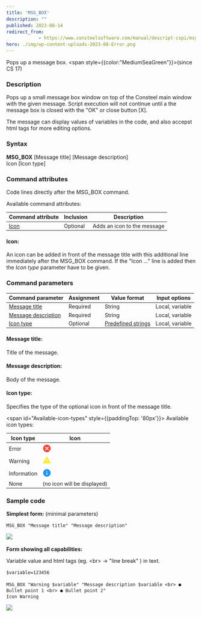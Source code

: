 ```yaml
---
title: 'MSG_BOX'
description: ""
published: 2023-08-14
redirect_from: 
            - https://www.consteelsoftware.com/manual/descript-cspi/msg_box/
hero: ./img/wp-content-uploads-2023-08-Error.png
---
```


Pops up a message box. <span style={{color:"MediumSeaGreen"}}>(since CS 17)</span>

### Description

Pops up a small message box window on top of the Consteel main window with the given message. Script execution will not continue until a the message box is closed with the "OK" or close button \[X].

The message can display values of variables in the code, and also accepst html tags for more editing options.

### Syntax

**MSG_BOX** [Message title] [Message description]  
Icon [Icon type]

### Command attributes

Code lines directly after the MSG_BOX command.

Available command attributes:

| **Command attribute** | **Inclusion** | **Description**             |
| --------------------- | ------------- | --------------------------- |
| [Icon](#icon)         | Optional      | Adds an icon to the message |

#### Icon:
An icon can be added in front of the message title with this additional line immediately after the MSG_BOX command. If the "Icon ..." line is added then the _Icon type_ parameter have to be given.

### Command parameters

| **Command parameter**                       | **Assignment** | **Value format**                            | **Input options** |
| ------------------------------------------- | -------------- | ------------------------------------------- | ----------------- |
| [Message title](#message-title)             | Required       | String                                      | Local, variable   |
| [Message description](#message-description) | Required       | String                                      | Local, variable   |
| [Icon type](<#icon type>)                   | Optional       | [Predefined strings](#Available-icon-types) | Local, variable   |

#### Message title:
Title of the message.

#### Message description:
Body of the message.

#### Icon type:
Specifies the type of the optional icon in front of the message title.

<span id="Available-icon-types" style={{paddingTop: '80px'}}> Available icon types: </span>
<div style={{paddingBottom: '20px'}}> </div>

| **Icon** **type** | **Icon**                                              |
| ----------------- | ----------------------------------------------------- |
| Error             | ![](./img/wp-content-uploads-2023-08-Error.png)       |
| Warning           | ![](./img/wp-content-uploads-2023-08-Warning.png)     |
| Information       | ![](./img/wp-content-uploads-2023-08-Information.png) |
| None              | (no icon will be displayed)                           |

### Sample code

**Simplest form:** (minimal parameters)
```
MSG_BOX "Message title" "Message description"
```

[![](https://www.consteelsoftware.com/wp-content/uploads/2023/08/image.png)](./img/wp-content-uploads-2023-08-image.png)

**Form showing all capabilities:**

Variable value and html tags (eg. &lt;br> -> "line break" ) in text.

```
$variable=123456

MSG_BOX "Warning $variable" "Message description $variable <br> ● Bullet point 1 <br> ● Bullet point 2"
Icon Warning
```

[![](https://www.consteelsoftware.com/wp-content/uploads/2023/08/image-1.png)](./img/wp-content-uploads-2023-08-image-1.png)
